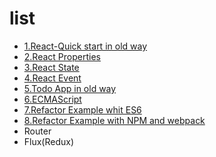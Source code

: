 # list

- [1.React-Quick start in old way](1.React-Quick%20start%20in%20old%20way.md)
- [2.React Properties](2.React%20Properties.md)
- [3.React State](3.React%20State.md)
- [4.React Event](4.React%20Event.md)
- [5.Todo App in old way](5.Todo%20App%20in%20old%20way.md)
- [6.ECMAScript](6.ECMAScript.md)
- [7.Refactor Example whit ES6](7.Refactor%20Example%20whit%20ES6.md)
- [8.Refactor Example with NPM and webpack](8.Refactor%20Example%20with%20NPM%20and%20webpack.md)
- Router
- Flux(Redux)